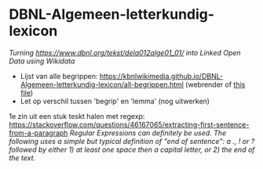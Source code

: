 # DBNL-Algemeen-letterkundig-lexicon
*Turning https://www.dbnl.org/tekst/dela012alge01_01/ into Linked Open Data using Wikidata*

* Lijst van alle begrippen: https://kbnlwikimedia.github.io/DBNL-Algemeen-letterkundig-lexicon/all-begrippen.html (webrender of [this file](all-begrippen.html))
* Let op verschil tussen 'begrip' en 'lemma' (nog uitwerken)


1e zin uit een stuk teskt halen met regexp: https://stackoverflow.com/questions/46167065/extracting-first-sentence-from-a-paragraph
*Regular Expressions can definitely be used. The following uses a simple but typical definition of "end of sentence": a ., ! or ? followed by either 1) at least one space then a capital letter, or 2) the end of the text.*
